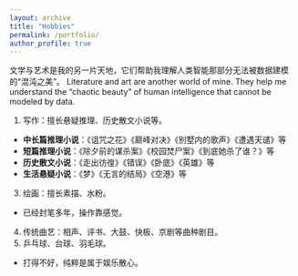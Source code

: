 ```yaml
---
layout: archive
title: "Hobbies"
permalink: /portfolio/
author_profile: true
---
```


文学与艺术是我的另一片天地，它们帮助我理解人类智能那部分无法被数据建模的“混沌之美”。
Literature and art are another world of mine. They help me understand the “chaotic beauty” of human intelligence that cannot be modeled by data.
1. 写作：擅长悬疑推理、历史散文小说等。
- **中长篇推理小说**：《诅咒之花》《巅峰对决》《别墅内的歌声》《遭遇天谴》等
- **短篇推理小说**：《除夕前的谋杀案》《校园焚尸案》《到底她杀了谁？》等
- **历史散文小说**：《走出彷徨》《错误》《卧底》《英雄》等
- **生活悬疑小说**：《梦》《无言的结局》《空港》等
3. 绘画：擅长素描、水粉。
- 已经封笔多年，操作靠感觉。
4. 传统曲艺：相声、评书、大鼓、快板、京剧等曲种剧目。
5. 乒乓球、台球、羽毛球。
- 打得不好，纯粹是属于娱乐散心。
